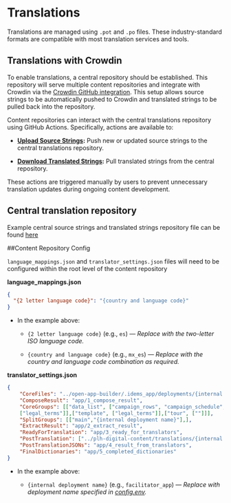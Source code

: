 # Translations

Translations are managed using `.pot` and `.po` files. These industry-standard formats are compatible with most translation services and tools.

## Translations with Crowdin

To enable translations, a central repository should be established. This repository will serve multiple content repositories and integrate with Crowdin via the [Crowdin GitHub integration](https://store.crowdin.com/github). This setup allows source strings to be automatically pushed to Crowdin and translated strings to be pulled back into the repository.

Content repositories can interact with the central translations repository using GitHub Actions. Specifically, actions are available to:

- **[Upload Source Strings](../actions/#content-synchronization-actions):** Push new or updated source strings to the central translations repository.

- **[Download Translated Strings](../actions/#content-synchronization-actions):** Pull translated strings from the central repository.

These actions are triggered manually by users to prevent unnecessary translation updates during ongoing content development.

## Central translation repository

Example central source strings and translated strings repository file can be found [here](https://github.com/IDEMSInternational/plh-digital-content)

##Content Repository Config

`language_mappings.json` and `translator_settings.json` files will need to be configured within the root level of the content repository

**language_mappings.json**

```json
{
  "{2 letter language code}": "{country and language code}"
}
```
- In the example above:

  - `{2 letter language code}` (e.g., `es`) — _Replace with the two-letter ISO language code._

  - `{country and language code}` (e.g., `mx_es`) — _Replace with the country and language code combination as required._


**translator_settings.json**

```json
{
    "CoreFiles": "../open-app-builder/.idems_app/deployments/{internal deployment name}/app_data/sheets",
    "ComposeResult": "app/1_compose_result",
    "CoreGroups": [["data_list", ["campaign_rows", "campaign_schedule", "legal_terms","generated"]],["global", 
    ["legal_terms"]],["template", ["legal_terms"]],["tour", [""]]],
    "SplitGroups": [["main","{internal deployment name}"],],
    "ExtractResult": "app/2_extract_result",
    "ReadyForTranslation": "app/3_ready_for_translators",
    "PostTranslation": ["../plh-digital-content/translations/{internal deployment name}"],
    "PostTranslationJSONs": "app/4_result_from_translators",    
    "FinalDictionaries": "app/5_completed_dictionaries"
}
```

- In the example above:

  - `{internal deployment name}` (e.g., `facilitator_app`) — _Replace with deployment name specified in [config.env](../actions/#configuration)._

